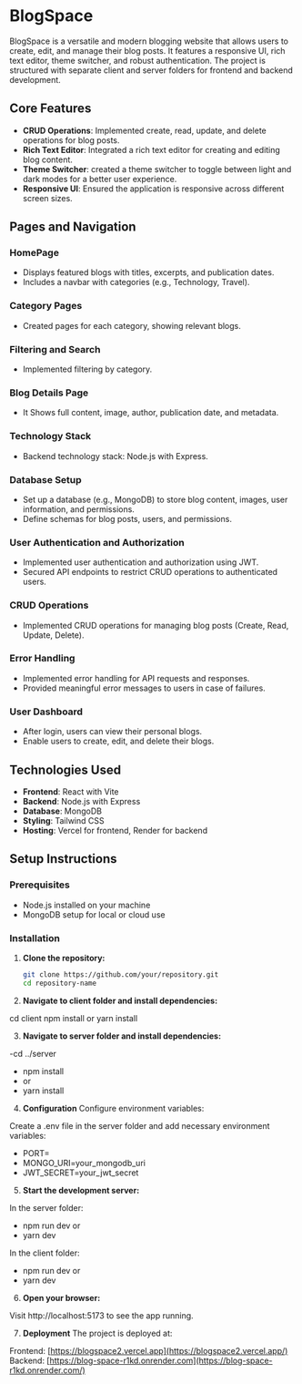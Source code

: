 # BlogSpace

BlogSpace is a versatile and modern blogging website that allows users to create, edit, and manage their blog posts. It features a responsive UI, rich text editor, theme switcher, and robust authentication. The project is structured with separate client and server folders for frontend and backend development.

## Core Features

- **CRUD Operations**: Implemented create, read, update, and delete operations for blog posts.
- **Rich Text Editor**: Integrated a rich text editor for creating and editing blog content.
- **Theme Switcher**: created a theme switcher to toggle between light and dark modes for a better user experience.
- **Responsive UI**: Ensured the application is responsive across different screen sizes.

## Pages and Navigation

### HomePage
- Displays featured blogs with titles, excerpts, and publication dates.
- Includes a navbar with categories (e.g., Technology, Travel).

### Category Pages
- Created pages for each category, showing relevant blogs.

### Filtering and Search
- Implemented filtering by category.

### Blog Details Page
- It Shows full content, image, author, publication date, and metadata.

### Technology Stack
- Backend technology stack: Node.js with Express.

### Database Setup
- Set up a database (e.g., MongoDB) to store blog content, images, user information, and permissions.
- Define schemas for blog posts, users, and permissions.

### User Authentication and Authorization
- Implemented user authentication and authorization using JWT.
- Secured API endpoints to restrict CRUD operations to authenticated users.

### CRUD Operations
- Implemented CRUD operations for managing blog posts (Create, Read, Update, Delete).

### Error Handling
- Implemented error handling for API requests and responses.
- Provided meaningful error messages to users in case of failures.

### User Dashboard
- After login, users can view their personal blogs.
- Enable users to create, edit, and delete their blogs.

## Technologies Used

- **Frontend**: React with Vite
- **Backend**: Node.js with Express
- **Database**: MongoDB
- **Styling**: Tailwind CSS
- **Hosting**: Vercel for frontend, Render for backend

## Setup Instructions

### Prerequisites

- Node.js installed on your machine
- MongoDB setup for local or cloud use

### Installation

1. **Clone the repository:**

   ```bash
   git clone https://github.com/your/repository.git
   cd repository-name

2. **Navigate to client folder and install dependencies:**

cd client
npm install
or
yarn install

3. **Navigate to server folder and install dependencies:**

-cd ../server
- npm install
- or
- yarn install

4. **Configuration**
Configure environment variables:

Create a .env file in the server folder and add necessary environment variables:

- PORT= 
- MONGO_URI=your_mongodb_uri
- JWT_SECRET=your_jwt_secret

5. **Start the development server:**

In the server folder:

- npm run dev
  or
- yarn dev

In the client folder:

- npm run dev
  or
- yarn dev

6. **Open your browser:**

Visit http://localhost:5173 to see the app running.

7. **Deployment**
The project is deployed at:

Frontend: [https://blogspace2.vercel.app](https://blogspace2.vercel.app/)
Backend: [https://blog-space-r1kd.onrender.com](https://blog-space-r1kd.onrender.com/)

